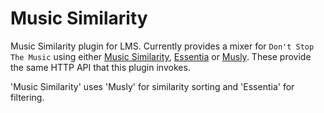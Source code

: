 # Music Similarity

Music Similarity plugin for LMS. Currently provides a mixer for
`Don't Stop The Music` using either [Music Similarity](https://github.com/CDrummond/music-similarity),
[Essentia](https://github.com/CDrummond/essentia-api)
or [Musly](https://github.com/CDrummond/musly-server). These provide the same
HTTP API that this plugin invokes.

'Music Similarity' uses 'Musly' for similarity sorting and 'Essentia' for
filtering.

